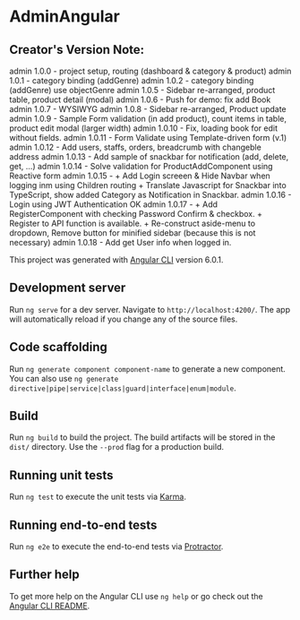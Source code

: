 # AdminAngular

## Creator's Version Note:
admin 1.0.0 - project setup, routing (dashboard & category & product)
admin 1.0.1 - category binding (addGenre)
admin 1.0.2 - category binding (addGenre) use objectGenre
admin 1.0.5 - Sidebar re-arranged, product table, product detail (modal)
admin 1.0.6 - Push for demo: fix add Book
admin 1.0.7 - WYSIWYG
admin 1.0.8 - Sidebar re-arranged, Product update
admin 1.0.9 - Sample Form validation (in add product), count items in table, product edit modal (larger width)
admin 1.0.10 - Fix, loading book for edit without fields.
admin 1.0.11 - Form Validate using Template-driven form (v.1)
admin 1.0.12 - Add users, staffs, orders, breadcrumb with changeble address
admin 1.0.13 - Add sample of snackbar for notification (add, delete, get, ...)
admin 1.0.14 - Solve validation for ProductAddComponent using Reactive form
admin 1.0.15 - 
    + Add Login screeen & Hide Navbar when logging inm using Children routing
    + Translate Javascript for Snackbar into TypeScript, show added Category as Notification in Snackbar.
admin 1.0.16 - Login using JWT Authentication OK
admin 1.0.17 - 
    + Add RegisterComponent with checking Password Confirm & checkbox.
    + Register to API function is available.
    + Re-construct aside-menu to dropdown, Remove button for minified sidebar (because this is not necessary)
admin 1.0.18 - Add get User info when logged in.
    
<!-- ------------------------------------------------------------------------------------------------------ -->
This project was generated with [Angular CLI](https://github.com/angular/angular-cli) version 6.0.1.
## Development server

Run `ng serve` for a dev server. Navigate to `http://localhost:4200/`. The app will automatically reload if you change any of the source files.

## Code scaffolding

Run `ng generate component component-name` to generate a new component. You can also use `ng generate directive|pipe|service|class|guard|interface|enum|module`.

## Build

Run `ng build` to build the project. The build artifacts will be stored in the `dist/` directory. Use the `--prod` flag for a production build.

## Running unit tests

Run `ng test` to execute the unit tests via [Karma](https://karma-runner.github.io).

## Running end-to-end tests

Run `ng e2e` to execute the end-to-end tests via [Protractor](http://www.protractortest.org/).

## Further help

To get more help on the Angular CLI use `ng help` or go check out the [Angular CLI README](https://github.com/angular/angular-cli/blob/master/README.md).
